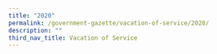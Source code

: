 ```yaml
---
title: "2020"
permalink: /government-gazette/vacation-of-service/2020/
description: ""
third_nav_title: Vacation of Service
---
```

